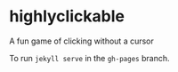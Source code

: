 # highlyclickable
A fun game of clicking without a cursor

To run `jekyll serve` in the `gh-pages` branch.
